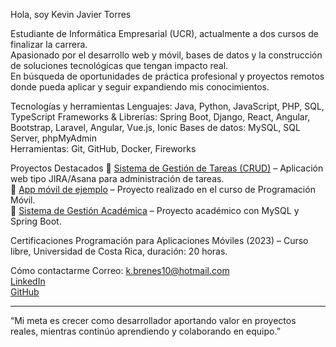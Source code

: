 Hola, soy Kevin Javier Torres

Estudiante de Informática Empresarial (UCR), actualmente a dos cursos de finalizar la carrera.  
Apasionado por el desarrollo web y móvil, bases de datos y la construcción de soluciones tecnológicas que tengan impacto real.  
En búsqueda de oportunidades de práctica profesional y proyectos remotos donde pueda aplicar y seguir expandiendo mis conocimientos.


Tecnologías y herramientas
Lenguajes: Java, Python, JavaScript, PHP, SQL, TypeScript
Frameworks & Librerías: Spring Boot, Django, React, Angular, Bootstrap, Laravel, Angular, Vue.js, Ionic
Bases de datos: MySQL, SQL Server, phpMyAdmin  
Herramientas: Git, GitHub, Docker, Fireworks  


Proyectos Destacados
🔹 [Sistema de Gestión de Tareas (CRUD)](URL_DEL_REPO) – Aplicación web tipo JIRA/Asana para administración de tareas.  
🔹 [App móvil de ejemplo](URL_DEL_REPO) – Proyecto realizado en el curso de Programación Móvil.  
🔹 [Sistema de Gestión Académica](URL_DEL_REPO) – Proyecto académico con MySQL y Spring Boot.  


Certificaciones
Programación para Aplicaciones Móviles (2023) – Curso libre, Universidad de Costa Rica, duración: 20 horas.


Cómo contactarme
Correo: k.brenes10@hotmail.com  
[LinkedIn](https://linkedin.com/in/TU_USUARIO)  
[GitHub](https://github.com/Troxxxxx)  

---

“Mi meta es crecer como desarrollador aportando valor en proyectos reales, mientras continúo aprendiendo y colaborando en equipo.”

